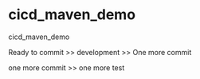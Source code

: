# cicd_maven_demo
cicd_maven_demo

Ready to commit >> development >> One more commit

one more commit >> one more test

